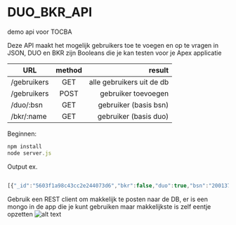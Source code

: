 # DUO_BKR_API
demo api voor TOCBA

Deze API maakt het mogelijk gebruikers toe te voegen en op te vragen in JSON, DUO en BKR zijn Booleans die je kan testen voor je Apex applicatie 

| URL        | method           | result  |
| ------------- |:-------------:| -----:|
| /gebruikers     | GET | alle gebruikers uit de db |
| /gebruikers    | POST      |   gebruiker toevoegen |
| /duo/:bsn | GET    |    gebruiker (basis bsn) |
| /bkr/:name | GET    |    gebruiker (basis duo)  |

Beginnen:
```javascript
npm install 
node server.js
```
Output ex.
```javascript

[{"_id":"5603f1a98c43cc2e244073d6","bkr":false,"duo":true,"bsn":"200137360","name":"brem","__v":0}]
```
Gebruik een REST client om makkelijk te posten naar de DB, er is een mongo in de app die je kunt gebruiken maar makkelijkste is zelf eentje opzetten
![alt text](http://i.imgur.com/jE57XJm.png "Logo Title Text 1")
